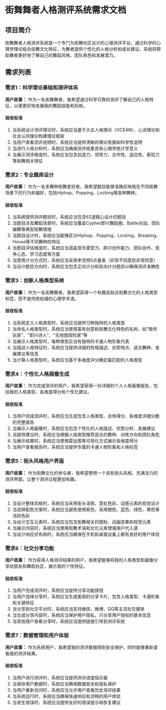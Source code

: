 # 街舞舞者人格测评系统需求文档

## 项目简介

街舞舞者人格测评系统是一个专门为街舞社区设计的心理测评平台，通过科学的心理学理论结合街舞文化特征，为舞者提供个性化的人格分析和成长建议。系统将帮助舞者更好地了解自己的舞蹈风格、团队角色和发展潜力。

## 需求列表

### 需求1：科学理论基础和测评体系

**用户故事：** 作为一名街舞舞者，我希望通过科学可靠的测评了解自己的人格特征，以便更好地发展我的舞蹈技能和风格。

#### 验收标准

1. 当系统设计测评理论时，系统应当基于大五人格理论（OCEAN）、心流理论和社会认同理论构建理论框架
2. 当用户查看测评说明时，系统应当提供清晰的理论依据和科学性说明
3. 当进行人格分析时，系统应当确保测评结果具有心理学统计学意义
4. 当展示测评维度时，系统应当包含创造力、领导力、合作性、适应性、表现力等街舞相关特征

### 需求2：专业题库设计

**用户故事：** 作为一名多舞种街舞爱好者，我希望题目能够准确反映我在不同街舞场景下的行为和偏好，包括Hiphop、Popping、Locking等各种舞种。

#### 验收标准

1. 当系统提供测评题目时，系统应当包含62道精心设计的题目
2. 当题目涉及舞蹈场景时，系统应当覆盖Cypher即兴舞蹈圈、Battle对战、团队编舞等典型街舞情境
3. 当题目设计时，系统应当能够区分Hiphop、Popping、Locking、Breaking、House等不同舞种的特征
4. 当题目评估维度时，系统应当涵盖音乐感受力、即兴创作能力、团队协作、竞争心态、学习态度等方面
5. 当使用计分方式时，系统应当采用李克特5点量表（非常不同意到非常同意）
6. 当设计题目方向时，系统应当包含正向计分和反向计分题目以确保测评准确性

### 需求3：创新人格类型系统

**用户故事：** 作为一名街舞舞者，我希望获得一个有趣且贴合街舞文化的人格类型标签，而不是传统枯燥的心理学术语。

#### 验收标准

1. 当系统定义人格类型时，系统应当提供12种独特的人格类型
2. 当命名人格类型时，系统应当使用富有创意和街舞文化特色的名称，如"暗号玩家"、"即兴诗人"、"无地图探险家"等
3. 当展示人格类型时，每种类型应当有独特的卡通人物形象代表
4. 当描述人格特征时，系统应当提供详细的性格描述、优势特点、适合舞种、发展建议等信息
5. 当计算人格类型时，系统应当基于多维度评分确定最匹配的人格类型

### 需求4：个性化人格画像生成

**用户故事：** 作为完成测评的用户，我希望获得一份详细的个人人格画像报告，包括我的人格类型、各维度得分和个性化建议。

#### 验收标准

1. 当用户完成测评时，系统应当生成包含人格类型、总体得分、各维度详细分数的完整报告
2. 当展示人格画像时，系统应当包含个性化的人格描述、优势分析、发展建议
3. 当提供建议时，系统应当根据人格类型推荐适合的舞种、训练方向和团队角色
4. 当展示结果时，系统应当使用雷达图等可视化方式展示各维度得分
5. 当用户查看报告时，系统应当提供专属的卡通人物形象和人格标签

### 需求5：街头风格用户界面

**用户故事：** 作为街舞文化的参与者，我希望使用一个具有街头风格、充满活力的测评界面，让整个测评过程更加有趣。

#### 验收标准

1. 当设计整体风格时，系统应当采用街头涂鸦、霓虹色彩、动感元素的视觉设计
2. 当选择配色方案时，系统应当避免使用紫色，采用橙色、蓝色、绿色、黄色等活跃色彩
3. 当设计交互元素时，系统应当包含街舞相关的图标、动画效果和视觉元素
4. 当展示内容时，系统应当使用街舞术语和文化元素增强用户代入感
5. 当设计响应式布局时，系统应当确保在手机和桌面设备上都有良好的用户体验

### 需求6：社交分享功能

**用户故事：** 作为获得人格测评结果的用户，我希望能够将我的人格类型和画像分享给朋友和舞蹈社区，展示我的个性特征。

#### 验收标准

1. 当用户完成测评时，系统应当提供分享功能按钮
2. 当用户选择分享时，系统应当生成美观的分享卡片，包含人格类型、卡通形象和关键特征
3. 当分享到社交平台时，系统应当支持微信、微博、QQ等主流社交媒体
4. 当生成分享内容时，系统应当保护用户隐私，只分享用户授权的基本信息
5. 当其他用户查看分享时，系统应当提供链接引导到测评系统

### 需求7：数据管理和用户体验

**用户故事：** 作为系统用户，我希望我的测评数据得到安全保护，同时能够重新查看我的测评结果。

#### 验收标准

1. 当用户进行测评时，系统应当提供测评进度指示器
2. 当保存用户数据时，系统应当确保数据安全和隐私保护
3. 当用户重新访问时，系统应当允许用户查看历史测评结果
4. 当系统运行时，系统应当确保快速响应和流畅的用户体验
5. 当发生错误时，系统应当提供友好的错误提示和恢复建议